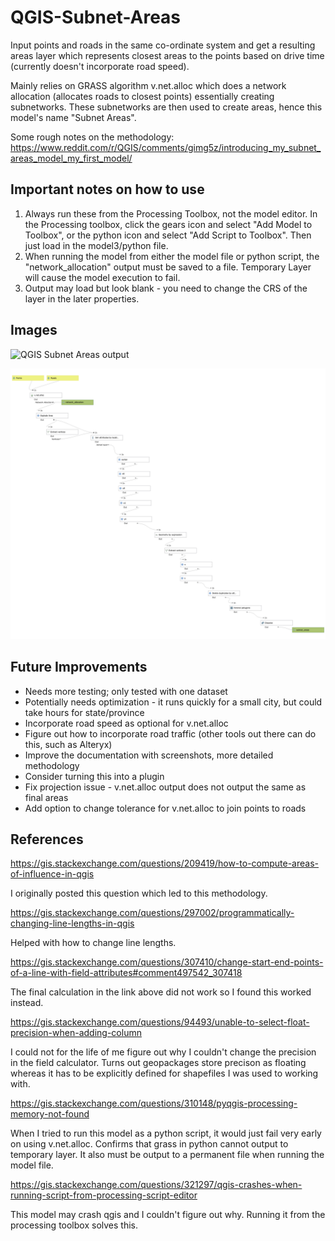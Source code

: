 # QGIS-Subnet-Areas

Input points and roads in the same co-ordinate system and get a resulting areas layer which represents closest areas to the points based on drive time (currently doesn't incorporate road speed).

Mainly relies on GRASS algorithm v.net.alloc which does a network allocation (allocates roads to closest points) essentially creating subnetworks. These subnetworks are then used to create areas, hence this model's name "Subnet Areas".

Some rough notes on the methodology: https://www.reddit.com/r/QGIS/comments/gimg5z/introducing_my_subnet_areas_model_my_first_model/

## Important notes on how to use

1. Always run these from the Processing Toolbox, not the model editor. In the Processing toolbox, click the gears icon and select "Add Model to Toolbox", or the python icon and select "Add Script to Toolbox". Then just load in the model3/python file.
2. When running the model from either the model file or python script, the "network_allocation" output must be saved to a file. Temporary Layer will cause the model execution to fail.
3. Output may load but look blank - you need to change the CRS of the layer in the later properties.

## Images

![QGIS Subnet Areas output](https://i.redd.it/hxx713akwzx41.png)


![QGIS Subnet Areas model](https://raw.githubusercontent.com/mattmarotta/QGIS-Subnet-Areas/master/Subnet%20Areas.png)

## Future Improvements

- Needs more testing; only tested with one dataset
- Potentially needs optimization - it runs quickly for a small city, but could take hours for state/province
- Incorporate road speed as optional for v.net.alloc
- Figure out how to incorporate road traffic (other tools out there can do this, such as Alteryx)
- Improve the documentation with screenshots, more detailed methodology
- Consider turning this into a plugin
- Fix projection issue - v.net.alloc output does not output the same as final areas
- Add option to change tolerance for v.net.alloc to join points to roads

## References

https://gis.stackexchange.com/questions/209419/how-to-compute-areas-of-influence-in-qgis

I originally posted this question which led to this methodology.

https://gis.stackexchange.com/questions/297002/programmatically-changing-line-lengths-in-qgis

Helped with how to change line lengths.

https://gis.stackexchange.com/questions/307410/change-start-end-points-of-a-line-with-field-attributes#comment497542_307418

The final calculation in the link above did not work so I found this worked instead.

https://gis.stackexchange.com/questions/94493/unable-to-select-float-precision-when-adding-column

I could not for the life of me figure out why I couldn't change the precision in the field calculator. Turns out geopackages store precison as floating whereas it has to be explicitly defined for shapefiles I was used to working with.

https://gis.stackexchange.com/questions/310148/pyqgis-processing-memory-not-found

When I tried to run this model as a python script, it would just fail very early on using v.net.alloc. Confirms that grass in python cannot output to temporary layer. It also must be output to a permanent file when running the model file.

https://gis.stackexchange.com/questions/321297/qgis-crashes-when-running-script-from-processing-script-editor

This model may crash qgis and I couldn't figure out why. Running it from the processing toolbox solves this.

